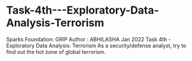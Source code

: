 # Task-4th---Exploratory-Data-Analysis-Terrorism
Sparks Foundation: GRIP Author : ABHILASHA Jan 2022 Task 4th - Exploratory Data Analysis: Terrorism As a security/defense analyst, try to find out the hot zone of global terrorism.
